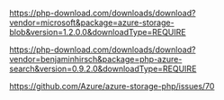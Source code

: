 https://php-download.com/downloads/download?vendor=microsoft&package=azure-storage-blob&version=1.2.0.0&downloadType=REQUIRE

https://php-download.com/downloads/download?vendor=benjaminhirsch&package=php-azure-search&version=0.9.2.0&downloadType=REQUIRE

https://github.com/Azure/azure-storage-php/issues/70
